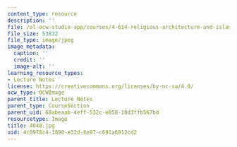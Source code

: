```yaml
---
content_type: resource
description: ''
file: /ol-ocw-studio-app/courses/4-614-religious-architecture-and-islamic-cultures-fall-2002/4c0978c41890e32d8e97c691a6912cd2_4048.jpg
file_size: 53832
file_type: image/jpeg
image_metadata:
  caption: ''
  credit: ''
  image-alt: ''
learning_resource_types:
- Lecture Notes
license: https://creativecommons.org/licenses/by-nc-sa/4.0/
ocw_type: OCWImage
parent_title: Lecture Notes
parent_type: CourseSection
parent_uid: 68abeaab-4eff-532c-e858-18d3ffb567bd
resourcetype: Image
title: 4048.jpg
uid: 4c0978c4-1890-e32d-8e97-c691a6912cd2
---
```


